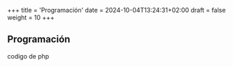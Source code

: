 +++
title = 'Programación'
date = 2024-10-04T13:24:31+02:00
draft = false
weight = 10
+++

## Programación

codigo de php
``` php
